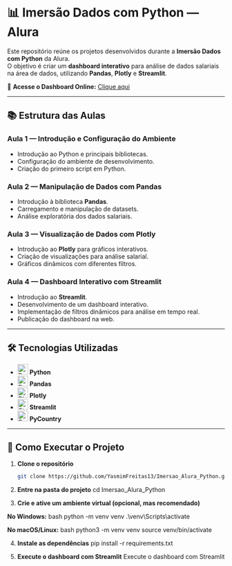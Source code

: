 # 📊 Imersão Dados com Python — Alura

Este repositório reúne os projetos desenvolvidos durante a **Imersão Dados com Python** da Alura.  
O objetivo é criar um **dashboard interativo** para análise de dados salariais na área de dados, utilizando **Pandas**, **Plotly** e **Streamlit**.

🔗 **Acesse o Dashboard Online:** [Clique aqui](https://imersao-dados-python-alura-dashboard.streamlit.app/)

---

## 📚 Estrutura das Aulas

### **Aula 1 — Introdução e Configuração do Ambiente**
- Introdução ao Python e principais bibliotecas.
- Configuração do ambiente de desenvolvimento.
- Criação do primeiro script em Python.

### **Aula 2 — Manipulação de Dados com Pandas**
- Introdução à biblioteca **Pandas**.
- Carregamento e manipulação de datasets.
- Análise exploratória dos dados salariais.

### **Aula 3 — Visualização de Dados com Plotly**
- Introdução ao **Plotly** para gráficos interativos.
- Criação de visualizações para análise salarial.
- Gráficos dinâmicos com diferentes filtros.

### **Aula 4 — Dashboard Interativo com Streamlit**
- Introdução ao **Streamlit**.
- Desenvolvimento de um dashboard interativo.
- Implementação de filtros dinâmicos para análise em tempo real.
- Publicação do dashboard na web.

---

## 🛠 Tecnologias Utilizadas

- <img src="https://cdn.jsdelivr.net/gh/devicons/devicon/icons/python/python-original.svg" alt="Python" width="24" height="24" /> **Python**  
- <img src="https://cdn.jsdelivr.net/gh/devicons/devicon/icons/pandas/pandas-original.svg" alt="Pandas" width="24" height="24" /> **Pandas**  
- <img src="https://cdn.jsdelivr.net/gh/devicons/devicon/icons/plotly/plotly-original.svg" alt="Plotly" width="24" height="24" /> **Plotly**  
- <img src="https://upload.wikimedia.org/wikipedia/commons/0/08/Streamlit_logo.svg" alt="Streamlit" width="24" height="24" /> **Streamlit**  
- <img src="https://upload.wikimedia.org/wikipedia/commons/4/48/ISO_Country_Codes.svg" alt="PyCountry" width="24" height="24" /> **PyCountry**

---

## 🚀 Como Executar o Projeto

1. **Clone o repositório**  
   ```bash
   git clone https://github.com/YasmimFreitas13/Imersao_Alura_Python.git

2. **Entre na pasta do projeto**
cd Imersao_Alura_Python

3. **Crie e ative um ambiente virtual (opcional, mas recomendado)**

**No Windows:**
bash
python -m venv venv
.\venv\Scripts\activate

**No macOS/Linux:**
bash
python3 -m venv venv
source venv/bin/activate

4. **Instale as dependências**
pip install -r requirements.txt

5. **Execute o dashboard com Streamlit**
Execute o dashboard com Streamlit